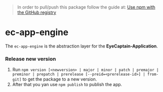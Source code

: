 > In order to pull/push this package follow the guide at: [Use npm with the GitHub registry](https://github.com/EyeCaptainProject/eyecaptain-project-nocode/blob/master/npm%20with%20GitHub%20registry.md)  
# ec-app-engine
The ``ec-app-engine`` is the abstraction layer for the **EyeCaptain-Application**.

### Release new version  
1. Run `npm version [<newversion> | major | minor | patch | premajor | preminor | prepatch | prerelease [--preid=<prerelease-id>] | from-git]` to get the package to a new version.  
2. After that you yan use `npm publish` to publish the app.
